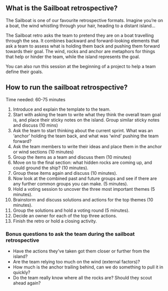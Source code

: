 What is the Sailboat retrospective?
-----------------------------------

The Sailboat is one of our favourite retrospective formats. Imagine you’re on a boat, the wind whistling through your hair, heading to a distant island…

The Sailboat retro asks the team to pretend they are on a boat travelling through the sea. It combines backward and forward-looking elements that ask a team to assess what is holding them back and pushing them forward towards their goal. The wind, rocks and anchor are metaphors for things that help or hinder the team, while the island represents the goal.

You can also run this session at the beginning of a project to help a team define their goals.

How to run the sailboat retrospective?
--------------------------------------

Time needed: 60-75 minutes

1.  Introduce and explain the template to the team.
2.  Start with asking the team to write what they think the overall team goal is, and place their sticky notes on the island. Group similar sticky notes and discuss (10 mins)
3.  Ask the team to start thinking about the current sprint. What was an ‘anchor’ holding the team back, and what was ‘wind’ pushing the team forward?
4.  Ask the team members to write their ideas and place them in the anchor or wind sections (10 minutes)
5.  Group the items as a team and discuss them (10 minutes)
6.  Move on to the final section: what hidden rocks are coming up, and could ground the ship? (10 minutes).
7.  Group these items again and discuss (10 minutes).
8.  Now look at the combined past and future groups and see if there are any further common groups you can make. (5 minutes).
9.  Hold a voting session to uncover the three most important themes (5 minutes).
10.  Brainstorm and discuss solutions and actions for the top themes (10 minutes).
11.  Group the solutions and hold a voting round (5 minutes).
12.  Decide an owner for each of the top three actions.
13.  Finish the retro or hold a closing activity.

### Bonus questions to ask the team during the sailboat retrospective

*   Have the actions they’ve taken got them closer or further from the island?
*   Are the team relying too much on the wind (external factors)?
*   How much is the anchor trailing behind, can we do something to pull it in quickly?
*   Do the team really know where all the rocks are? Should they scout ahead again?